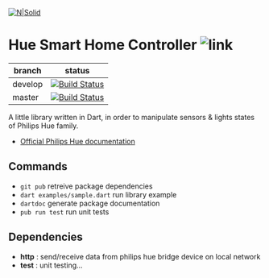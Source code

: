 [![N|Solid](https://upload.wikimedia.org/wikipedia/en/a/a1/Philips_hue_logo.png)](https://nodesource.com/products/nsolid)

# Hue Smart Home Controller ![link](https://img.shields.io/static/v1?label=version&message=v0.0.1&color=blue)

|  branch |   status |
|---|---|
|  develop |  [![Build Status](https://travis-ci.com/cedricmillet/Philips-Hue-Smart-Home.svg?branch=develop)](https://travis-ci.com/cedricmillet/Philips-Hue-Smart-Home) |
|  master |  [![Build Status](https://travis-ci.com/cedricmillet/Philips-Hue-Smart-Home.svg?branch=master)](https://travis-ci.com/cedricmillet/Philips-Hue-Smart-Home) |

A little library written in Dart, in order to manipulate sensors & lights states of Philips Hue family.

* [Official Philips Hue documentation](https://developers.meethue.com/)

## Commands
* `git pub` retreive package dependencies
* `dart examples/sample.dart` run library example
* `dartdoc` generate package documentation
* `pub run test` run unit tests


## Dependencies
* __http__ : send/receive data from philips hue bridge device on local network
* __test__ : unit testing...